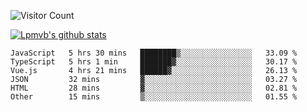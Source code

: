 ![Visitor Count](https://profile-counter.glitch.me/Lpmvb/count.svg)

[![Lpmvb's github stats](https://github-readme-stats.vercel.app/api?username=lpmvb&show_icons=true&title_color=fff&icon_color=79ff97&text_color=9f9f9f&bg_color=151515)](https://github.com/anuraghazra/github-readme-stats)

<!--
Here are some ideas to get you started:

- 🔭 I’m currently working on ...
- 🌱 I’m currently learning ...
- 👯 I’m looking to collaborate on ...
- 🤔 I’m looking for help with ...
- 💬 Ask me about ...
- 📫 How to reach me: ...
- 😄 Pronouns: ...
- ⚡ Fun fact: ...
-->

<!--START_SECTION:waka-->

```text
JavaScript   5 hrs 30 mins   ████████▒░░░░░░░░░░░░░░░░   33.09 %
TypeScript   5 hrs 1 min     ███████▓░░░░░░░░░░░░░░░░░   30.17 %
Vue.js       4 hrs 21 mins   ██████▓░░░░░░░░░░░░░░░░░░   26.13 %
JSON         32 mins         ▓░░░░░░░░░░░░░░░░░░░░░░░░   03.27 %
HTML         28 mins         ▓░░░░░░░░░░░░░░░░░░░░░░░░   02.81 %
Other        15 mins         ▒░░░░░░░░░░░░░░░░░░░░░░░░   01.55 %
```

<!--END_SECTION:waka-->
